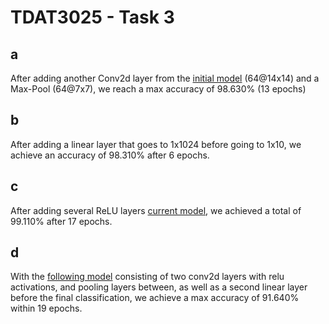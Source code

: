 # TDAT3025 - Task 3
## a
After adding another Conv2d layer from the [initial model](https://gitlab.com/ntnu-tdat3025/cnn/mnist/-/blob/master/nn_sequential.py) (64@14x14) and a Max-Pool (64@7x7),
we reach a max accuracy of 98.630% (13 epochs)
## b
After adding a linear layer that goes to 1x1024 before going to 1x10,
we achieve an accuracy of 98.310% after 6 epochs.
## c
After adding several ReLU layers [current model](abc.py), we achieved a total of 99.110% after
17 epochs.
## d
With the [following model](d.py) consisting of two conv2d layers with relu activations,
and pooling layers between, as well as a second linear layer before the final classification,
we achieve a max accuracy of 91.640% within 19 epochs.

